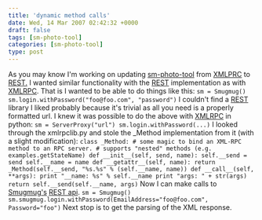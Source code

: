 ```yaml
---
title: 'dynamic method calls'
date: Wed, 14 Mar 2007 02:42:32 +0000
draft: false
tags: [sm-photo-tool]
categories: [sm-photo-tool]
type: post
---
```


As you may know I'm working on updating [sm-photo-tool](http://sm-photo-tool.sourceforge.net/) from [XMLPRC](http://en.wikipedia.org/wiki/XMLRPC) to [REST.](http://en.wikipedia.org/wiki/REST) I wanted similar functionality with the [REST](http://en.wikipedia.org/wiki/REST) implementation as with [XMLRPC](http://en.wikipedia.org/wiki/XMLRPC). That is I wanted to be able to do things like this: `sm = Smugmug() sm.login.withPassword("foo@foo.com", "password")` I couldn't find a [REST](http://en.wikipedia.org/wiki/REST) library I liked probably because it's trivial as all you need is a properly formatted url. I knew it was possible to do the above with [XMLRPC](http://en.wikipedia.org/wiki/XMLRPC) in python: `sm = ServerProxy("url") sm.login.withPassword(...)` I looked through the xmlrpclib.py and stole the \_Method implementation from it (with a slight modification): `class _Method: # some magic to bind an XML-RPC method to an RPC server. # supports "nested" methods (e.g. examples.getStateName) def __init__(self, send, name): self.__send = send self.__name = name def __getattr__(self, name): return _Method(self.__send, "%s.%s" % (self.__name, name)) def __call__(self, **args): print "__name: %s" % self.__name print "args: " + str(args) return self.__send(self.__name, args)` Now I can make calls to [Smugmug's](http://www.smugmug.com%3Cbr%3E%3C/a%3E) [REST api](http://smugmug.jot.com/WikiHome/REST). `sm = Smugmug() sm.smugmug.login.withPassword(EmailAddress="foo@foo.com", Password="foo")` Next stop is to get the parsing of the XML response.
